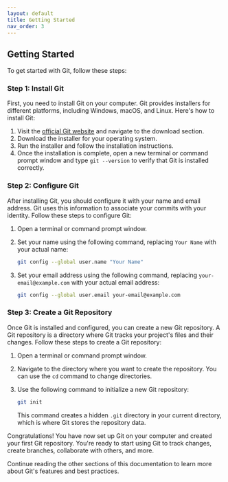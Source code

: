 ```yaml
---
layout: default
title: Getting Started
nav_order: 3
---
```


## Getting Started

To get started with Git, follow these steps:

### Step 1: Install Git

First, you need to install Git on your computer. Git provides installers for different platforms, including Windows, macOS, and Linux. Here's how to install Git:

1. Visit the [official Git website](https://git-scm.com/) and navigate to the download section.
2. Download the installer for your operating system.
3. Run the installer and follow the installation instructions.
4. Once the installation is complete, open a new terminal or command prompt window and type `git --version` to verify that Git is installed correctly.

### Step 2: Configure Git

After installing Git, you should configure it with your name and email address. Git uses this information to associate your commits with your identity. Follow these steps to configure Git:

1. Open a terminal or command prompt window.
2. Set your name using the following command, replacing `Your Name` with your actual name:

   ```bash
   git config --global user.name "Your Name"
   ```

3. Set your email address using the following command, replacing `your-email@example.com` with your actual email address:

   ```bash
   git config --global user.email your-email@example.com
   ```

### Step 3: Create a Git Repository

Once Git is installed and configured, you can create a new Git repository. A Git repository is a directory where Git tracks your project's files and their changes. Follow these steps to create a Git repository:

1. Open a terminal or command prompt window.
2. Navigate to the directory where you want to create the repository. You can use the `cd` command to change directories.
3. Use the following command to initialize a new Git repository:

   ```bash
   git init
   ```

   This command creates a hidden `.git` directory in your current directory, which is where Git stores the repository data.

Congratulations! You have now set up Git on your computer and created your first Git repository. You're ready to start using Git to track changes, create branches, collaborate with others, and more.

Continue reading the other sections of this documentation to learn more about Git's features and best practices.
